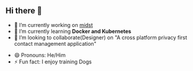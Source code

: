 ## Hi there 👋

- 🔭 I’m currently working on [midst](https://midst.app)
- 🌱 I’m currently learning **Docker and Kubernetes**
- 👯 I’m looking to collaborate(Designer) on "A cross platform privacy first contact management application"
<!-- - 🤔 I’m looking for help with ... -->
- 😄 Pronouns: He/Him
- ⚡ Fun fact: I enjoy training Dogs
